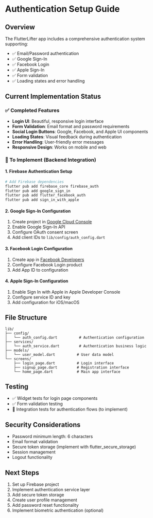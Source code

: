 # Authentication Setup Guide

## Overview
The FlutterLifter app includes a comprehensive authentication system supporting:
- ✅ Email/Password authentication
- ✅ Google Sign-In
- ✅ Facebook Login  
- ✅ Apple Sign-In
- ✅ Form validation
- ✅ Loading states and error handling

## Current Implementation Status

### ✅ Completed Features
- **Login UI**: Beautiful, responsive login interface
- **Form Validation**: Email format and password requirements
- **Social Login Buttons**: Google, Facebook, and Apple UI components
- **Loading States**: Visual feedback during authentication
- **Error Handling**: User-friendly error messages
- **Responsive Design**: Works on mobile and web

### 🔧 To Implement (Backend Integration)

#### 1. Firebase Authentication Setup
```bash
# Add Firebase dependencies
flutter pub add firebase_core firebase_auth
flutter pub add google_sign_in
flutter pub add flutter_facebook_auth
flutter pub add sign_in_with_apple
```

#### 2. Google Sign-In Configuration
1. Create project in [Google Cloud Console](https://console.cloud.google.com/)
2. Enable Google Sign-In API
3. Configure OAuth consent screen
4. Add client IDs to `lib/config/auth_config.dart`

#### 3. Facebook Login Configuration  
1. Create app in [Facebook Developers](https://developers.facebook.com/)
2. Configure Facebook Login product
3. Add App ID to configuration

#### 4. Apple Sign-In Configuration
1. Enable Sign In with Apple in Apple Developer Console
2. Configure service ID and key
3. Add configuration for iOS/macOS

## File Structure
```
lib/
├── config/
│   └── auth_config.dart          # Authentication configuration
├── services/
│   └── auth_service.dart         # Authentication business logic
├── models/
│   └── user_model.dart          # User data model
└── screens/
    ├── login_page.dart          # Login interface
    ├── signup_page.dart         # Registration interface
    └── home_page.dart           # Main app interface
```

## Testing
- ✅ Widget tests for login page components
- ✅ Form validation testing
- 🔧 Integration tests for authentication flows (to implement)

## Security Considerations
- Password minimum length: 6 characters
- Email format validation
- Secure token storage (implement with flutter_secure_storage)
- Session management
- Logout functionality

## Next Steps
1. Set up Firebase project
2. Implement authentication service layer
3. Add secure token storage
4. Create user profile management
5. Add password reset functionality
6. Implement biometric authentication (optional)
